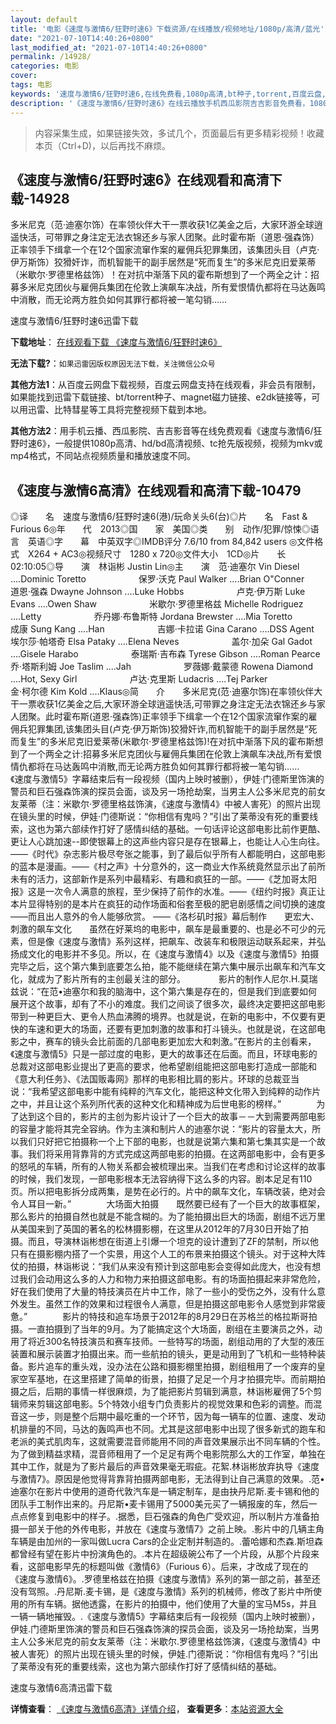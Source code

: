 ```yaml
---
layout: default
title: '电影《速度与激情6/狂野时速6》下载资源/在线播放/视频地址/1080p/高清/蓝光'
date: "2021-07-10T14:40:26+0800"
last_modified_at: "2021-07-10T14:40:26+0800"
permalink: /14928/
categories: 电影
cover:
tags: 电影
keywords: '速度与激情6/狂野时速6,在线免费看,1080p高清,bt种子,torrent,百度云盘,magnet,磁力链,迅雷下载资源'
description: '《速度与激情6/狂野时速6》在线云播放手机西瓜影院吉吉影音免费看，1080p高清bd/hd未删减完整版和tc抢先枪版，mkv/mp4格式，附带bt/torrent种子、magnet/磁力链、百度云盘、网盘资源迅雷下载链接'
---
```


>内容采集生成，如果链接失效，多试几个，页面最后有更多精彩视频！收藏本页（Ctrl+D)，以后再找不麻烦。


## 《速度与激情6/狂野时速6》在线观看和高清下载-14928

多米尼克（范·迪塞尔饰）在率领伙伴大干一票收获1亿美金之后，大家环游全球逍遥快活，可带罪之身注定无法衣锦还乡与家人团聚。此时霍布斯（道恩&middot;强森饰）正率领手下缉拿一个在12个国家流窜作案的雇佣兵犯罪集团，该集团头目（卢克·伊万斯饰）狡猾奸诈，而机智能干的副手居然是&ldquo;死而复生&rdquo;的多米尼克旧爱莱蒂（米歇尔&middot;罗德里格兹饰）！在对抗中渐落下风的霍布斯想到了一个两全之计：招募多米尼克团伙与雇佣兵集团在伦敦上演飙车决战，所有爱恨情仇都将在马达轰鸣中消散，而无论两方胜负如何其罪行都将被一笔勾销……


速度与激情6/狂野时速6迅雷下载

**下载地址**： [在线观看下载 《速度与激情6/狂野时速6》](https://www.993dy.com//vod-detail-id-24471.html) 


**无法下载?**：`如果迅雷因版权原因无法下载，关注微信公众号 `

**其他方法1**：从百度云网盘下载视频，百度云网盘支持在线观看，非会员有限制，如果能找到迅雷下载链接、bt/torrent种子、magnet磁力链接、e2dk链接等，可以用迅雷、比特彗星等工具将完整视频下载到本地。

**其他方法2**：用手机云播、西瓜影院、吉吉影音等在线免费观看《速度与激情6/狂野时速6》，一般提供1080p高清、hd/bd高清视频、tc抢先版视频，视频为mkv或mp4格式，不同站点视频质量和播放速度不同。


## 《速度与激情6高清》在线观看和高清下载-10479

◎译　　名　速度与激情6/狂野时速6(港)/玩命关头6(台)◎片　　名　Fast & Furious 6◎年　　代　2013◎国　　家　美国◎类　　别　动作/犯罪/惊悚◎语　　言　英语◎字　　幕　中英双字◎IMDB评分 7.6/10 from 84,842 users ◎文件格式　X264 + AC3◎视频尺寸　1280 x 720◎文件大小　1CD◎片　　长　02:10:05◎导　　演　林诣彬 Justin Lin◎主　　演　范·迪塞尔 Vin Diesel ....Dominic Toretto　　　　　　保罗·沃克 Paul Walker ....Brian O"Conner　　　　　　道恩·强森 Dwayne Johnson ....Luke Hobbs　　　　　　卢克·伊万斯 Luke Evans ....Owen Shaw　　　　　　米歇尔·罗德里格兹 Michelle Rodriguez ....Letty　　　　　　乔丹娜·布鲁斯特 Jordana Brewster ....Mia Toretto　　　　　　成康 Sung Kang ....Han　　　　　　吉娜·卡拉诺 Gina Carano ....DSS Agent　　　　　　埃尔莎·帕塔奇 Elsa Pataky ....Elena Neves　　　　　　盖尔·加朵 Gal Gadot ....Gisele Harabo　　　　　　泰瑞斯·吉布森 Tyrese Gibson ....Roman Pearce　　　　　　乔·塔斯利姆 Joe Taslim ....Jah　　　　　　罗薇娜·戴蒙德 Rowena Diamond ....Hot, Sexy Girl　　　　　　卢达·克里斯 Ludacris ....Tej Parker　　　　　　金·柯尔德 Kim Kold ....Klaus◎简　　介　　多米尼克(范·迪塞尔饰)在率领伙伴大干一票收获1亿美金之后,大家环游全球逍遥快活,可带罪之身注定无法衣锦还乡与家人团聚。此时霍布斯(道恩·强森饰)正率领手下缉拿一个在12个国家流窜作案的雇佣兵犯罪集团,该集团头目(卢克·伊万斯饰)狡猾奸诈,而机智能干的副手居然是“死而复生”的多米尼克旧爱莱蒂(米歇尔·罗德里格兹饰)!在对抗中渐落下风的霍布斯想到了一个两全之计:招募多米尼克团伙与雇佣兵集团在伦敦上演飙车决战,所有爱恨情仇都将在马达轰鸣中消散,而无论两方胜负如何其罪行都将被一笔勾销……　　《速度与激情5》字幕结束后有一段视频（国内上映时被删），伊娃·门德斯里饰演的警员和巨石强森饰演的探员会面，谈及另一场抢劫案，当男主人公多米尼克的前女友莱蒂（注：米歇尔·罗德里格兹饰演，《速度与激情4》中被人害死）的照片出现在镜头里的时候，伊娃·门德斯说：“你相信有鬼吗？”引出了莱蒂没有死的重要线索，这也为第六部续作打好了感情纠结的基础。一句话评论这部电影比前作更酷、更让人心跳加速--即使银幕上的这声些内容只是存在银幕上，也能让人心生向往。——《时代》杂志影片极尽夸张之能事，到了最后似乎所有人都能明白，这部电影的蓝本是漫画。——《村之声》十分意外的，这一商业大作系统竟然显示出了前所未有的活力，这部新作是系列中最精彩、有趣和疯狂的一部。——《芝加哥太阳报》这是一次令人满意的旅程，至少保持了前作的水准。——《纽约时报》真正让本片显得特别的是本片在疯狂的动作场面和俗套至极的肥皂剧感情之间切换的速度——而且出人意外的令人能够欣赏。 ——《洛杉矶时报》幕后制作　　更宏大、刺激的飙车文化　　虽然在好莱坞的电影中，飙车是最重要的、也是必不可少的元素，但是像《速度与激情》系列这样，把飙车、改装车和极限运动联系起来，并弘扬成文化的电影并不多见。所以，在《速度与激情4》以及《速度与激情5》拍摄完毕之后，这个第六集到底要怎么拍，能不能继续在第六集中展示出飙车和汽车文化，就成为了影片所有的主创最关注的部分。　　 　　影片的制作人尼尔.H.莫瑞兹说：“在范•迪塞尔和我的脑海中，这个第六集是存在的，但是我们到底要如何展开这个故事，却有了不小的难度。我们之间谈了很多次，最终决定要把这部电影带到一种更巨大、更令人热血沸腾的境界。也就是说，在新的电影中，不仅要有更快的车速和更大的场面，还要有更加刺激的故事和打斗镜头。也就是说，在这部电影之中，赛车的镜头会比前面的几部电影更加宏大和刺激。”在影片的主创看来，《速度与激情5》只是一部过度的电影，更大的故事还在后面。而且，环球电影的总裁对这部电影业提出了更高的要求，他希望剧组能把这部电影打造成一部能和《意大利任务》、《法国贩毒网》那样的电影相比肩的影片。环球的总裁亚当说：“我希望这部电影中能有纯粹的汽车文化，能把这种文化带入到纯粹的动作片之中，并且让这个系列所代表的这种文化和精神成为后世电影的榜样。”　　　　为了达到这个目的，影片的主创为影片设计了一个巨大的故事－－大到需要两部电影的容量才能将其完全容纳。作为主演和制片人的迪塞尔说：“影片的容量太大，所以我们只好把它拍摄称一个上下部的电影，也就是说第六集和第七集其实是一个故事。我们将采用背靠背的方式完成这两部电影的拍摄。在这两部电影中，会有更多的怒吼的车辆，所有的人物关系都会被梳理出来。当我们在考虑和讨论这样的故事的时候，我们发现，一部电影根本无法容纳得下这么多的内容。剧本足足有110页。所以把电影拆分成两集，是势在必行的。片中的飙车文化，车辆改装，绝对会令人耳目一新。”　　　　大场面大拍摄　　既然要已经有了一个巨大的故事框架，那么影片的拍摄自然也就是不能含糊的。为了能拍摄出巨大的场面，剧组不远万里从美国来到了英国的著名的松林摄影棚，在这里从2012年的7月30日开始了拍摄。而且，导演林诣彬想在街道上引爆一个坦克的设计遭到了ZF的禁制，所以他只有在摄影棚内搭了一个实景，用这个人工的布景来拍摄这个镜头。对于这种大阵仗的拍摄，林诣彬说：“我们从来没有预计到这部电影会变得如此庞大，也没有想过我们会动用这么多的人力和物力来拍摄这部电影。有的场面拍摄起来非常危险，好在我们使用了大量的特技演员在片中工作，除了一些小的受伤之外，没有什么意外发生。虽然工作的效果和过程很令人满意，但是拍摄这部电影令人感觉到非常疲惫。”　　　　影片的特技和追车场景于2012年的8月29日在苏格兰的格拉斯哥拍摄。一直拍摄到了当年的9月。为了能搞定这个大场面，剧组在主要演员之外，动用了将近300名特技演员和赛车技师。一些特写的场面，剧组动用的了大型的液压装置和展示装置才拍摄出来。而一些航拍的镜头，更是动用到了飞机和一些特种装备。影片追车的重头戏，没办法在公路和摄影棚里拍摄，剧组租用了一个废弃的皇家空军基地，在这里搭建了简单的街景，拍摄了足足一个月才拍摄完毕。而前期拍摄之后，后期的事情一样很麻烦，为了能把影片剪辑到满意，林诣彬雇佣了5个剪辑师来剪辑这部电影。5个特效小组专门负责影片的视觉效果和色彩的调整。而混音这一步，则是整个后期中最吃重的一个环节，因为每一辆车的位置、速度、发动机排量的不同，马达的轰鸣声也不同。尤其是这部电影中出现了很多新式的跑车和老派的美式肌肉车，这就需要混音师能用不同的声音效果展示出不同车辆的个性。为了做到精益求精，混音师租用了一个足足有两个电影院那么大的工作室，单独在其中工作，就是为了影片最后的声音效果毫无瑕疵。花絮.林诣彬放弃执导《速度与激情7》。原因是他觉得背靠背拍摄两部电影，无法得到让自己满意的效果。.范•迪塞尔在影片中使用的道奇代敦汽车是一辆定制车，是由抉丹尼斯.麦卡锡和他的团队手工制作出来的。丹尼斯•麦卡锡用了5000美元买了一辆报废的车，然后一点点修复到电影中的样子。.据悉，巨石强森的角色广受欢迎，所以制片方准备拍摄一部关于他的外传电影，并放在《速度与激情7》之前上映。.影片中的几辆主角车辆是由加州的一家叫做Lucra Cars的企业定制并制造的。.蕾哈娜和杰森.斯坦森都曾经有望在影片中扮演角色的。.本片在超级碗公布了一个片段，从那个片段来看，这部电影早先的标题叫做《激情6》（Furious 6）。后来，才改成了现在的《速度与激情6》。.罗德里格兹在拍摄《速度与激情》系列的第一部之前，甚至还没有驾照。.丹尼斯.麦卡锡，是《速度与激情》系列的机械师，修改了影片中所使用的所有车辆。据他透露，在影片的拍摄中，他们使用了大量的宝马M5s，并且一辆一辆地摧毁。.《速度与激情5》字幕结束后有一段视频（国内上映时被删），伊娃.门德斯里饰演的警员和巨石强森饰演的探员会面，谈及另一场抢劫案，当男主人公多米尼克的前女友莱蒂（注：米歇尔.罗德里格兹饰演，《速度与激情4》中被人害死）的照片出现在镜头里的时候，伊娃.门德斯说：“你相信有鬼吗？”引出了莱蒂没有死的重要线索，这也为第六部续作打好了感情纠结的基础。


速度与激情6高清迅雷下载

**详情查看**： [《速度与激情6高清》详情介绍](/movie/10479/)， **查看更多**：[本站资源大全](/movie/t/all/)

